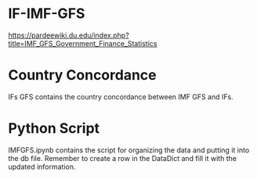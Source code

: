 # IF-IMF-GFS
https://pardeewiki.du.edu/index.php?title=IMF_GFS_Government_Finance_Statistics 

# Country Concordance 
IFs GFS contains the country concordance between IMF GFS and IFs.

# Python Script
IMFGFS.ipynb contains the script for organizing the data and putting it into the db file. Remember to create a row in the DataDict and fill it with the updated information.
